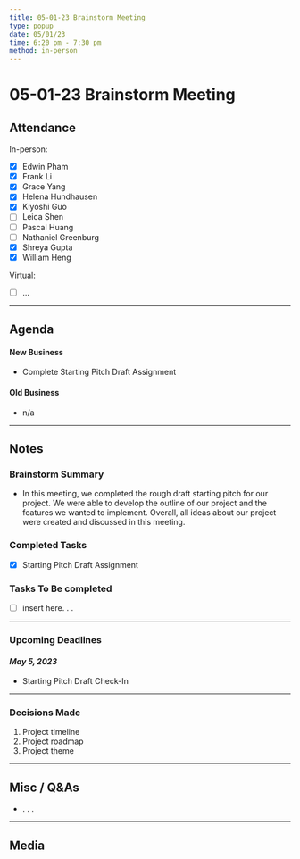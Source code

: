 ```yaml
---
title: 05-01-23 Brainstorm Meeting
type: popup
date: 05/01/23
time: 6:20 pm - 7:30 pm
method: in-person 
---
```


# 05-01-23 Brainstorm Meeting

## Attendance

In-person:

- [X] Edwin Pham 
- [X] Frank Li 
- [X] Grace Yang 
- [X] Helena Hundhausen 
- [X] Kiyoshi Guo 
- [ ] Leica Shen
- [ ] Pascal Huang 
- [ ] Nathaniel Greenburg 
- [X] Shreya Gupta 
- [X] William Heng 

Virtual:

- [ ] ...

--- 

## Agenda

#### New Business
- Complete Starting Pitch Draft Assignment 

#### Old Business
- n/a

--- 

## Notes

### Brainstorm Summary 
- In this meeting, we completed the rough draft starting pitch for our project. We were able to develop the outline of our project and the features we wanted to implement. Overall, all ideas about our project were created and discussed in this meeting. 

### Completed Tasks
- [X] Starting Pitch Draft Assignment 

### Tasks To Be completed 
- [ ] insert here. . . 

---

### Upcoming Deadlines
#### *May 5, 2023*
- Starting Pitch Draft Check-In

---

### Decisions Made
1. Project timeline 
2. Project roadmap 
3. Project theme

---

## Misc / Q&As
- . . .  

--- 
## Media 